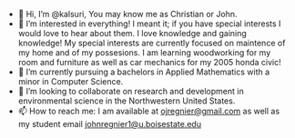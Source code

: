 - 👋 Hi, I’m @kalsuri, You may know me as Christian or John.
- 👀 I’m interested in everything! I meant it; if you have special interests I would love to hear about them. I love knowledge and gaining knowledge! My special interests are currently focused on maintence of my home and of my possesions.
      I am learning woodworking for my room and furniture as well as car mechanics for my 2005 honda civic!
- 🌱 I’m currently pursuing a bachelors in Applied Mathematics with a minor in Computer Science.
- 💞️ I’m looking to collaborate on research and development in environmental science in the Northwestern United States.
- 📫 How to reach me: I am available at ojregnier@gmail.com as well as my student email johnregnier1@u.boisestate.edu

<!---
kalsuri/kalsuri is a ✨ special ✨ repository because its `README.md` (this file) appears on your GitHub profile.
You can click the Preview link to take a look at your changes.
--->

